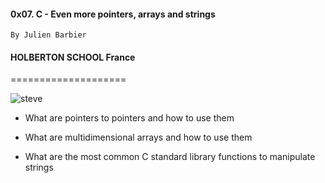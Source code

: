 #### 0x07. C - Even more pointers, arrays and strings

    By Julien Barbier
#### HOLBERTON SCHOOL France

====================  


![steve](https://user-images.githubusercontent.com/96126445/155324884-c86b58df-10bc-4f9c-8720-fa3bad70841a.jpg)


- What are pointers to pointers and how to use them

- What are multidimensional arrays and how to use them

- What are the most common C standard library functions to manipulate strings

  
  
